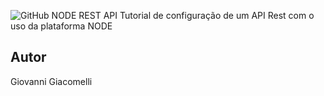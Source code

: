 ![GitHub](https://img.shields.io/github/license/Gigiaco13/node-rest)
NODE REST API
Tutorial de configuração de um API Rest com o uso da plataforma NODE
## Autor
Giovanni Giacomelli
